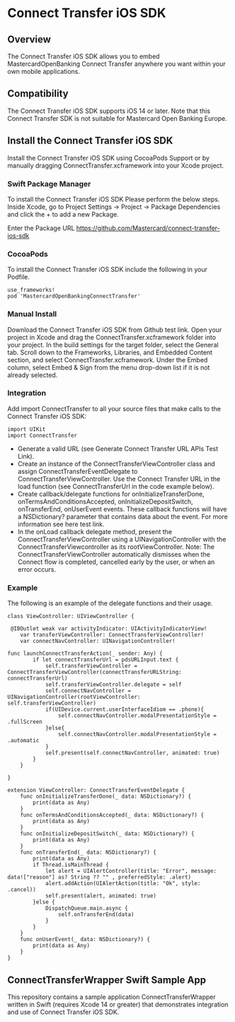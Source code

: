 # Connect Transfer iOS SDK

## Overview

The Connect Transfer iOS SDK allows you to embed MastercardOpenBanking Connect Transfer anywhere you want within your own mobile applications.

## Compatibility

The Connect Transfer iOS SDK supports iOS 14 or later.
Note that this Connect Transfer SDK is not suitable for Mastercard Open Banking Europe. 

## Install the Connect Transfer iOS SDK

Install the Connect Transfer iOS SDK using CocoaPods Support or by manually dragging ConnectTransfer.xcframework into your Xcode project.

### Swift Package Manager

To install the Connect Transfer iOS SDK Please perform the below steps.
Inside Xcode, go to Project Settings -> Project -> Package Dependencies and click the + to add a new Package.

Enter the Package URL
https://github.com/Mastercard/connect-transfer-ios-sdk

### CocoaPods

To install the Connect Transfer iOS SDK include the following in your Podfile.

```
use_frameworks!
pod 'MastercardOpenBankingConnectTransfer'
```

### Manual Install

Download the Connect Transfer iOS SDK from Github test link.
Open your project in Xcode and drag the ConnectTransfer.xcframework folder into your project.
In the build settings for the target folder, select the General tab.
Scroll down to the Frameworks, Libraries, and Embedded Content section, and select ConnectTransfer.xcframework.
Under the Embed column, select Embed & Sign from the menu drop-down list if it is not already selected.

### Integration

Add import ConnectTransfer to all your source files that make calls to the Connect Transfer iOS SDK:

```
import UIKit
import ConnectTransfer
```

- Generate a valid URL (see Generate Connect Transfer URL APIs Test Link).
- Create an instance of the ConnectTransferViewController class and assign ConnectTransferEventDelegate to ConnectTransferViewController. Use the Connect Transfer URL in the load function (see ConnectTransferUrl in the code example below).
- Create callback/delegate functions for onInitializeTransferDone, onTermsAndConditionsAccepted, onInitializeDepositSwitch, onTransferEnd, onUserEvent events. These callback functions will have a NSDictionary? parameter that contains data about the event. For more information see here test link.
- In the onLoad callback delegate method, present the ConnectTransferViewController using a UINavigationController with the ConnectTransferViewcontroller as its rootViewController.
Note: The ConnectTransferViewController automatically dismisses when the Connect flow is completed, cancelled early by the user, or when an error occurs.

### Example

The following is an example of the delegate functions and their usage.

```
class ViewController: UIViewController {
 
 @IBOutlet weak var activityIndicator: UIActivityIndicatorView!
    var transferViewController: ConnectTransferViewController!
    var connectNavController: UINavigationController!
 
func launchConnectTransferAction(_ sender: Any) {
        if let connectTransferUrl = pdsURLInput.text {
            self.transferViewController = ConnectTransferViewController(connectTransferURLString: connectTransferUrl)
            self.transferViewController.delegate = self
            self.connectNavController = UINavigationController(rootViewController: self.transferViewController)
            if(UIDevice.current.userInterfaceIdiom == .phone){
                self.connectNavController.modalPresentationStyle = .fullScreen
            }else{
                self.connectNavController.modalPresentationStyle = .automatic
            }
            self.present(self.connectNavController, animated: true)
        }
    }
 
}

extension ViewController: ConnectTransferEventDelegate {
    func onInitializeTransferDone(_ data: NSDictionary?) {
        print(data as Any)
    }
    func onTermsAndConditionsAccepted(_ data: NSDictionary?) {
        print(data as Any)
    }
    func onInitializeDepositSwitch(_ data: NSDictionary?) {
        print(data as Any)
    }
    func onTransferEnd(_ data: NSDictionary?) {
        print(data as Any)
        if Thread.isMainThread {
            let alert = UIAlertController(title: "Error", message: data!["reason"] as? String ?? "" , preferredStyle: .alert)
            alert.addAction(UIAlertAction(title: "Ok", style: .cancel))
            self.present(alert, animated: true)
        }else {
            DispatchQueue.main.async {
                self.onTransferEnd(data)
            }
        }
    }
    func onUserEvent(_ data: NSDictionary?) {
        print(data as Any)
    }
}
```

## ConnectTransferWrapper Swift Sample App

This repository contains a sample application ConnectTransferWrapper written in Swift (requires Xcode 14 or greater) that demonstrates integration and use of Connect Transfer iOS SDK.


